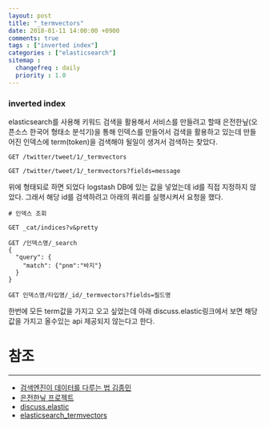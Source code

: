 ```yaml
---
layout: post
title: "_termvectors"
date: 2018-01-11 14:00:00 +0900
comments: true
tags : ["inverted index"]
categories : ["elasticsearch"]
sitemap :
  changefreq : daily
  priority : 1.0
---
```


### inverted index

elasticsearch를 사용해 키워드 검색을 활용해서 서비스를 만들려고 할때
은전한닢(오픈소스 한국어 형태소 분석기)을 통해 인덱스를 만들어서 검색을 활용하고 있는데
만들어진 인덱스에 term(token)을 검색해야 될일이 생겨서 검색하는 찾았다.

```
GET /twitter/tweet/1/_termvectors

GET /twitter/tweet/1/_termvectors?fields=message

```

위에 형태되로 하면 되었다 logstash DB에 있는 값을 넣었는데 id를 직접 지정하지 않았다.
그래서 해당 id를 검색하려고 아래의 쿼리를 실행시켜서 요청을 했다.


```
# 인덱스 조회

GET _cat/indices?v&pretty

GET /인덱스명/_search
{
  "query": {
    "match": {"pnm":"바지"}
  }
}

GET 인덱스명/타입명/_id/_termvectors?fields=필드명

```

한번에 모든 term값을 가지고 오고 싶었는데 아래 discuss.elastic링크에서 보면
해당 값을 가지고 올수있는 api 제공되지 않는다고 한다.


# 참조 
-----

* [검색엔진이 데이터를 다루는 법 김종민](https://www.slideshare.net/kjmorc/ss-80803233)
* [은전한닢 프로젝트](http://eunjeon.blogspot.kr/)
* [discuss.elastic](https://discuss.elastic.co/t/term-vector-of-all-documents/60128/4)
* [elasticsearch_termvectors](https://www.elastic.co/guide/en/elasticsearch/reference/6.1/docs-termvectors.html)
